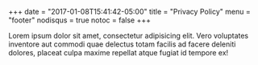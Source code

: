 +++
date = "2017-01-08T15:41:42-05:00"
title = "Privacy Policy"
menu = "footer"
nodisqus = true
notoc = false
+++

Lorem ipsum dolor sit amet, consectetur adipisicing elit. Vero voluptates inventore aut commodi quae delectus totam facilis ad facere deleniti dolores, placeat culpa maxime repellat atque fugiat id tempore ex!

